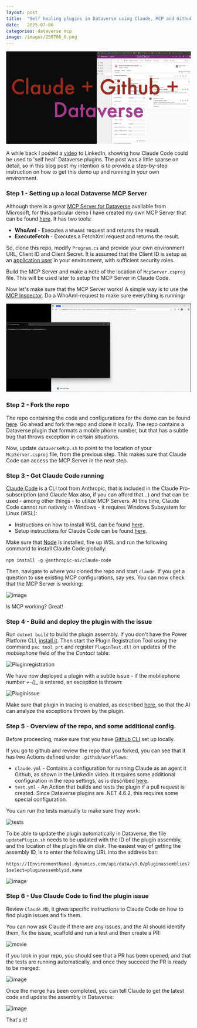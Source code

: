 ```yaml
---
layout: post
title:  "Self healing plugins in Dataverse using Claude, MCP and Github"
date:   2025-07-06
categories: dataverse mcp
image: /images/250706_0.png
---
```

![title](/images/250706_0.png)

A while back I posted a [video](https://www.linkedin.com/posts/andreas-adner-70b1153_claudecode-github-copilot-activity-7340113552575193089-MU7B?utm_source=share&utm_medium=member_desktop&rcm=ACoAAACM8rsBEgQIrYgb4NZAbnxwfDRk_Tu5e3w) to LinkedIn, showing how Claude Code could be used to 'self heal' Dataverse plugins. The post was a little sparse on detail, so in this blog post my intention is to provide a step-by-step instruction on how to get this demo up and running in your own environment. <!--end_excerpt-->

### Step 1 - Setting up a local Dataverse MCP Server
Although there is a great [MCP Server for Dataverse](https://learn.microsoft.com/en-us/power-apps/maker/data-platform/data-platform-mcp) available from Microsoft, for this particular demo I have created my own MCP Server that can be found [here](https://github.com/adner/SimpleDataverseMcpServer). It has two tools:

- **WhoAmI** - Executes a `WhoAmI` request and returns the result.
- **ExecuteFetch** - Executes a FetchXml request and returns the result. 

So, clone this repo, modify `Program.cs` and provide your own environment URL, Client ID and Client Secret. It is assumed that the Client ID is setup as an [application user](https://learn.microsoft.com/en-us/power-platform/admin/manage-application-users?tabs=new#create-an-application-user) in your environment, with sufficient security roles.

Build the MCP Server and make a note of the location of `McpServer.csproj` file. This will be used later to setup the MCP Server in Claude Code.

Now let's make sure that the MCP Server works! A simple way is to use the [MCP Inspector](https://github.com/modelcontextprotocol/inspector). Do a WhoAmI-request to make sure everything is running:

![MCP Inspector](/images/250706_1.webp)

### Step 2 - Fork the repo
The repo containing the code and configurations for the demo can be found [here](https://github.com/adner/Claude_Demo). Go ahead and fork the repo and clone it locally. The repo contains a Dataverse plugin that formats a mobile phone number, but that has a subtle bug that throws exception in certain situations.

Now, update `dataverseMcp.sh` to point to the location of your `McpServer.csproj` file, from the previous step. This makes sure that Claude Code can access the MCP Server in the next step.

### Step 3 - Get Claude Code running
[Claude Code](https://docs.anthropic.com/en/docs/claude-code/overview) is a CLI tool from Anthropic, that is included in the Claude Pro-subscription (and Claude Max also, if you can afford that...) and that can be used - among other things - to utilize MCP Servers. At this time, Claude Code cannot run natively in Windows - it requires Windows Subsystem for Linux (WSL):

- Instructions on how to install WSL can be found [here](https://learn.microsoft.com/en-us/windows/wsl/install).
- Setup instructions for Claude Code can be found [here](https://docs.anthropic.com/en/docs/claude-code/setup).

Make sure that [Node](https://nodejs.org/en/download) is installed, fire up WSL and run the following command to install Claude Code globally:

```npm install -g @anthropic-ai/claude-code```

Then, navigate to where you cloned the repo and start `claude`. If you get a question to use existing MCP configurations, say yes. You can now check that the MCP Server is working:

![image](/images/250706_2.webp)

Is MCP working? Great!

### Step 4 - Build and deploy the plugin with the issue
Run `dotnet build` to build the plugin assembly. If you don't have the Power Platform CLI, [install it](https://learn.microsoft.com/en-us/power-platform/developer/cli/introduction?tabs=windows). Then start the Plugin Registration Tool using the command `pac tool prt` and register `PluginTest.dll` on updates of the *mobilephone* field of the the *Contact* table:

![Pluginregistration](/images/250706_3.png)

We have now deployed a plugin with a subtle issue - if the mobilephone number *+-()_* is entered, an exception is thrown:

![Pluginissue](/images/250706_4.webp)

Make sure that plugin in tracing is enabled, as described [here](https://learn.microsoft.com/en-us/power-apps/developer/data-platform/logging-tracing#enable-trace-logging), so that the AI can analyze the exceptions thrown by the plugin.

### Step 5 - Overview of the repo, and some additional config.

Before proceeding, make sure that you have [Github CLI](https://cli.github.com/) set up locally.

If you go to github and review the repo that you forked, you can see that it has two Actions defined under `.github/workflows`:
- `claude.yml` - Contains a configuration for running Claude as an agent it Github, as shown in the LinkedIn video. It requires some additional configuration in the repo settings, as is described [here](https://docs.anthropic.com/en/docs/claude-code/github-actions). 
- `test.yml` - An Action that builds and tests the plugin if a pull request is created. Since Dataverse plugins are .NET 4.6.2, this requires some special configuration.

You can run the tests manually to make sure they work:

![tests](/images/250706_5.webp)

To be able to update the plugin automatically in Dataverse, the file `updatePlugin.sh` needs to be updated with the ID of the plugin assembly, and the location of the plugin file on disk. The easiest way of getting the assembly ID, is to enter the following URL into the address bar:

```https://[EnvironmentName].dynamics.com/api/data/v9.0/pluginassemblies?$select=pluginassemblyid,name```

![image](/images/250706_6.png)

### Step 6 - Use Claude Code to find the plugin issue

Review `Claude.MD`, it gives specific instructions to Claude Code on how to find plugin issues and fix them.

You can now ask Claude if there are any issues, and the AI should identify them, fix the issue, scaffold and run a test and then create a PR:

![movie](/images/250706_7.webp)

If you look in your repo, you should see that a PR has been opened, and that the tests are running automatically, and once they succeed the PR is ready to be merged:

![image](/images/250706_8.png)

Once the merge has been completed, you can tell Claude to get the latest code and update the assembly in Dataverse:

![image](/images/250706_9.webp)

That's it! 











 